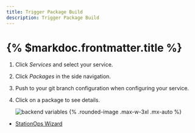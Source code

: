 ```yaml
---
title: Trigger Package Build
description: Trigger Package Build
---
```



# {% $markdoc.frontmatter.title %}




1. Click *Services* and select your service.
2. Click *Packages* in the side navigation.
3. Push to your git branch configuration when configuring your service.
4. Click on a package to see details.


   ![backend variables](/images/deploy/package.png) {%  .rounded-image .max-w-3xl .mx-auto %}




- [StationOps Wizard](/wizard.md)
